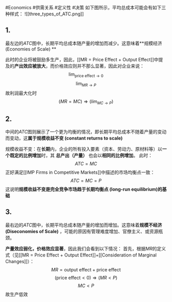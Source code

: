 #Economics #供需关系 #定义性 #决策 
如下图所示，平均总成本可能会有如下三种样式：
![[three_types_of_ATC.png]]

## 1.
最左边的$ATC$图中，长期平均总成本随产量的增加而减少。这意味着**规模经济 (Economies of Scale) **

此时的企业将被鼓励多生产，因此，[[MR = Price Effect + Output Effect]]中提及的**产出效应被放大**，而价格效应则并不那么显著，因此对企业来说：
$$\lim_{\text{price effect}\to 0}$$
$$\lim_{MR\to P}$$
故利润最大化时
$$(MR=MC)\Rightarrow (lim_{MC\to P})$$

## 2.
中间的$ATC$图则展示了一个更为均衡的情况，即长期平均总成本不随着产量的变动而变动，这**属于规模收益不变 (constant returns to scale)**

规模收益不变：在**长期**内，企业的所有投入要素（资本、劳动力、原材料等）以**一个既定的比例增加**时，其 **总产出（产量）** 也会以**相同的比例增加**。
此时：
$$ATC=MC$$
正好满足[[IMP Firms in Competitive Markets]]中描述的市场均衡点一致：
$$ATC=MC=P$$
这说明**规模收益不变是完全竞争市场趋于长期均衡点 (long-run equilibrium)的基础**
## 3. 
最右边的$ATC$图中，长期平均总成本随产量的增加而增加。这意味着**规模不经济 (Diseconomies of Scale)** ，可能的原因有管理难度增加、官僚主义、或资源瓶颈。

**产量效应弱化，价格效应显著**，因此我们会看到以下情况：
首先，根据$MR$的定义式（见[[MR = Price Effect + Output Effect]]+[[Consideration of Marginal Changes]]）：
$$MR=\text{output effect}+\text{price effect}$$
$$(\text{price effect}<0)\Rightarrow (MR<P)$$
$$MC<P$$
故生产低效